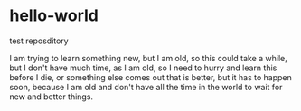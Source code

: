 # hello-world
test reposditory

I am trying to learn something new, but I am old, so this could take a while, but I don't have much time, as I am old, so I need to hurry and learn this before I die, or something else comes out that is better, but it has to happen soon, because I am old and don't have all the time in the world to wait for new and better things. 
